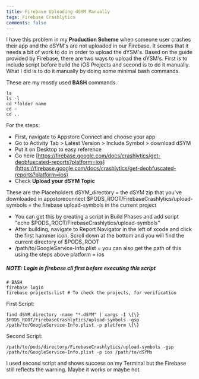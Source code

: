 ```yaml
---
title: Firebase Uploading dSYM Manually
tags: Firebase Crashlytics
comments: false
---
```


I have this problem in my **Production Scheme** when someone user crashes their app and
the dSYM's are not uploaded in our Firebase. It seems that it needs a bit of work to do in order to upload the dYSM's.
Based on the guide provided by Firebase, there are two ways to upload the dYSM's. First is to include script before build the iOS Projects and second is to do it manually. What I did is to do it manually by doing some minimal bash commands.

These are my mostly used **BASH** commands.
```
ls
ls -l
cd *folder name
cd ~
cd ..
```

For the steps:
- First, navigate to Appstore Connect and choose your app
- Go to Activity Tab > Latest Version > Include Symbol > download dSYM
- Put it on Desktop to easy reference
- Go here [https://firebase.google.com/docs/crashlytics/get-deobfuscated-reports?platform=ios](https://firebase.google.com/docs/crashlytics/get-deobfuscated-reports?platform=ios)
- Check **Upload your dSYM Topic**

These are the Placeholders
dSYM_directory = the dSYM zip that you've downloaded in appstoreconnect
$PODS_ROOT/FirebaseCrashlytics/upload-symbols = the firebase upload-symbols in the current project
- You can get this by creating a script in Build Phases and add script "echo $PODS_ROOT/FirebaseCrashlytics/upload-symbols"
- After building, navigate to Report Navigator in the left of xcode and click the first hammer icon. Scroll down at the bottom and you will find the current directory of $PODS_ROOT
- /path/to/GoogleService-Info.plist = you can also get the path of this using the steps above
platform = ios

##### NOTE: Login in firebase cli first before executing this script

```
# BASH
firebase login
firebase projects:list # To check the projects, for verification
```

First Script:

```
find dSYM_directory -name "*.dSYM" | xargs -I \{\} $PODS_ROOT/FirebaseCrashlytics/upload-symbols -gsp /path/to/GoogleService-Info.plist -p platform \{\}
```

Second Script:

```
/path/to/pods/directory/FirebaseCrashlytics/upload-symbols -gsp /path/to/GoogleService-Info.plist -p ios /path/to/dSYMs
```

I used second script and shows success on my Terminal but the Firebase still reflects the warning. Maybe it works or maybe not.

<br>
<br>
<br>

